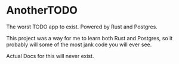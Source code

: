 # AnotherTODO

The worst TODO app to exist. Powered by Rust and Postgres.

This project was a way for me to learn both Rust and Postgres, so it probably will some of the most jank code you will ever see.

Actual Docs for this will never exist.
